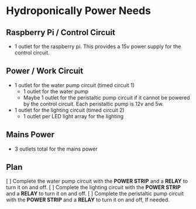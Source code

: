 # Hydroponically Power Needs

## Raspberry Pi / Control Circuit
- 1 outlet for the raspberry pi. This provides a 15v power supply for the control circuit.

## Power / Work Circuit
- 1 outlet for the water pump circuit (timed circuit 1)
    - 1 outlet for the water pump
    - Maybe 1 outlet for the peristaltic pump circuit if it cannot be powered by the control circuit. Each peristaltic pump is 12v and 5w.
- 1 outlet for the lighting circuit (timed circuit 2)
    - 1 outlet per LED light array for the lighting

## Mains Power
- 3 outlets total for the mains power

## Plan 
[ ] Complete the water pump circuit with the **POWER STRIP** and a **RELAY** to turn it on and off.
[ ] Complete the lighting circuit with the **POWER STRIP** and a **RELAY** to turn it on and off.
[ ] Complete the peristaltic pump circuit with the **POWER STRIP** and a **RELAY** to turn it on and off, If needed.